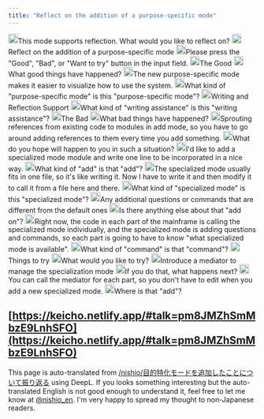 ```yaml
---
title: "Reflect on the addition of a purpose-specific mode"
---
```



<img src='https://scrapbox.io/api/pages/nishio-en/nisbot/icon' alt='nisbot.icon' height="19.5"/>This mode supports reflection. What would you like to reflect on?
<img src='https://scrapbox.io/api/pages/nishio-en/nishio/icon' alt='nishio.icon' height="19.5"/>Reflect on the addition of a purpose-specific mode
<img src='https://scrapbox.io/api/pages/nishio-en/nisbot/icon' alt='nisbot.icon' height="19.5"/>Please press the "Good", "Bad", or "Want to try" button in the input field.
<img src='https://scrapbox.io/api/pages/nishio-en/nishio/icon' alt='nishio.icon' height="19.5"/>The Good
<img src='https://scrapbox.io/api/pages/nishio-en/nisbot/icon' alt='nisbot.icon' height="19.5"/>What good things have happened?
<img src='https://scrapbox.io/api/pages/nishio-en/nishio/icon' alt='nishio.icon' height="19.5"/>The new purpose-specific mode makes it easier to visualize how to use the system.
<img src='https://scrapbox.io/api/pages/nishio-en/nisbot/icon' alt='nisbot.icon' height="19.5"/>What kind of "purpose-specific mode" is this "purpose-specific mode"?
<img src='https://scrapbox.io/api/pages/nishio-en/nishio/icon' alt='nishio.icon' height="19.5"/>Writing and Reflection Support
<img src='https://scrapbox.io/api/pages/nishio-en/nisbot/icon' alt='nisbot.icon' height="19.5"/>What kind of "writing assistance" is this "writing assistance"?
<img src='https://scrapbox.io/api/pages/nishio-en/nishio/icon' alt='nishio.icon' height="19.5"/>The Bad
<img src='https://scrapbox.io/api/pages/nishio-en/nisbot/icon' alt='nisbot.icon' height="19.5"/>What bad things have happened?
<img src='https://scrapbox.io/api/pages/nishio-en/nishio/icon' alt='nishio.icon' height="19.5"/>Sprouting references from existing code to modules in add mode, so you have to go around adding references to them every time you add something.
<img src='https://scrapbox.io/api/pages/nishio-en/nisbot/icon' alt='nisbot.icon' height="19.5"/>What do you hope will happen to you in such a situation?
<img src='https://scrapbox.io/api/pages/nishio-en/nishio/icon' alt='nishio.icon' height="19.5"/>I'd like to add a specialized mode module and write one line to be incorporated in a nice way.
<img src='https://scrapbox.io/api/pages/nishio-en/nisbot/icon' alt='nisbot.icon' height="19.5"/>What kind of "add" is that "add"?
<img src='https://scrapbox.io/api/pages/nishio-en/nishio/icon' alt='nishio.icon' height="19.5"/>The specialized mode usually fits in one file, so it's like writing it. Now I have to write it and then modify it to call it from a file here and there.
<img src='https://scrapbox.io/api/pages/nishio-en/nisbot/icon' alt='nisbot.icon' height="19.5"/>What kind of "specialized mode" is this "specialized mode"?
<img src='https://scrapbox.io/api/pages/nishio-en/nishio/icon' alt='nishio.icon' height="19.5"/>Any additional questions or commands that are different from the default ones
<img src='https://scrapbox.io/api/pages/nishio-en/nisbot/icon' alt='nisbot.icon' height="19.5"/>Is there anything else about that "add on"?
<img src='https://scrapbox.io/api/pages/nishio-en/nishio/icon' alt='nishio.icon' height="19.5"/>Right now, the code in each part of the mainframe is calling the specialized mode individually, and the specialized mode is adding questions and commands, so each part is going to have to know "what specialized mode is available".
<img src='https://scrapbox.io/api/pages/nishio-en/nisbot/icon' alt='nisbot.icon' height="19.5"/>What kind of "command" is that "command"?
<img src='https://scrapbox.io/api/pages/nishio-en/nishio/icon' alt='nishio.icon' height="19.5"/>Things to try
<img src='https://scrapbox.io/api/pages/nishio-en/nisbot/icon' alt='nisbot.icon' height="19.5"/>What would you like to try?
<img src='https://scrapbox.io/api/pages/nishio-en/nishio/icon' alt='nishio.icon' height="19.5"/>Introduce a mediator to manage the specialization mode
<img src='https://scrapbox.io/api/pages/nishio-en/nisbot/icon' alt='nisbot.icon' height="19.5"/>If you do that, what happens next?
<img src='https://scrapbox.io/api/pages/nishio-en/nishio/icon' alt='nishio.icon' height="19.5"/>You can call the mediator for each part, so you don't have to edit when you add a new specialized mode.
<img src='https://scrapbox.io/api/pages/nishio-en/nisbot/icon' alt='nisbot.icon' height="19.5"/>Where is that "add"?

[https://keicho.netlify.app/#talk=pm8JMZhSmMbzE9LnhSFO](https://keicho.netlify.app/#talk=pm8JMZhSmMbzE9LnhSFO)
---
This page is auto-translated from [/nishio/目的特化モードを追加したことについて振り返る](https://scrapbox.io/nishio/目的特化モードを追加したことについて振り返る) using DeepL. If you looks something interesting but the auto-translated English is not good enough to understand it, feel free to let me know at [@nishio_en](https://twitter.com/nishio_en). I'm very happy to spread my thought to non-Japanese readers.